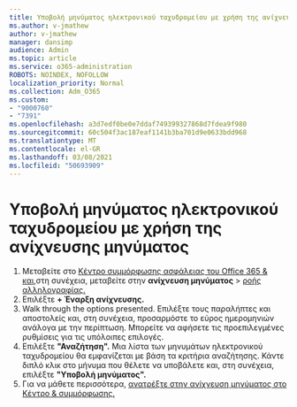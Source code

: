 ```yaml
---
title: Υποβολή μηνύματος ηλεκτρονικού ταχυδρομείου με χρήση της ανίχνευσης μηνύματος
ms.author: v-jmathew
author: v-jmathew
manager: dansimp
audience: Admin
ms.topic: article
ms.service: o365-administration
ROBOTS: NOINDEX, NOFOLLOW
localization_priority: Normal
ms.collection: Adm_O365
ms.custom:
- "9000760"
- "7391"
ms.openlocfilehash: a3d7edf0be0e7ddaf749399327868d7fdea9f980
ms.sourcegitcommit: 60c504f3ac187eaf1141b3ba701d9e0633bdd968
ms.translationtype: MT
ms.contentlocale: el-GR
ms.lasthandoff: 03/08/2021
ms.locfileid: "50693909"
---
```

# <a name="submit-an-email-message-using-message-trace"></a>Υποβολή μηνύματος ηλεκτρονικού ταχυδρομείου με χρήση της ανίχνευσης μηνύματος

1. Μεταβείτε στο [Κέντρο συμμόρφωσης ασφάλειας του Office 365 & και,](https://go.microsoft.com/fwlink/p/?linkid=2077143)στη συνέχεια, μεταβείτε στην **ανίχνευση μηνύματος**  >  [ροής αλληλογραφίας.](https://go.microsoft.com/fwlink/?linkid=2101048)
2. Επιλέξτε **+ Έναρξη ανίχνευσης.**
3. Walk through the options presented. Επιλέξτε τους παραλήπτες και αποστολείς και, στη συνέχεια, προσαρμόστε το εύρος ημερομηνιών ανάλογα με την περίπτωση. Μπορείτε να αφήσετε τις προεπιλεγμένες ρυθμίσεις για τις υπόλοιπες επιλογές.
4. Επιλέξτε **"Αναζήτηση".** Μια λίστα των μηνυμάτων ηλεκτρονικού ταχυδρομείου θα εμφανίζεται με βάση τα κριτήρια αναζήτησης. Κάντε διπλό κλικ στο μήνυμα που θέλετε να υποβάλετε και, στη συνέχεια, επιλέξτε **"Υποβολή μηνύματος".**
5. Για να μάθετε περισσότερα, [ανατρέξτε στην ανίχνευση μηνύματος στο Κέντρο & συμμόρφωσης.](https://go.microsoft.com/fwlink/?linkid=2101557)
